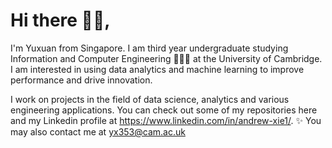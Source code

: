 # Hi there 👋🏼, 

I'm Yuxuan from Singapore. I am third year undergraduate studying Information and Computer Engineering 👨🏼‍💻 at the University of Cambridge. I am interested in using data analytics and machine learning to improve performance and drive innovation. 

I work on projects in the field of data science, analytics and various engineering applications. You can check out some of my repositories here and my Linkedin profile at https://www.linkedin.com/in/andrew-xie1/. ✨ You may also contact me at yx353@cam.ac.uk

<!--

[![Yuxuan's GitHub stats](https://github-readme-stats.vercel.app/api?username=xie-yuxuan)](https://github.com/xie-yuxuan/github-readme-stats)

-->
